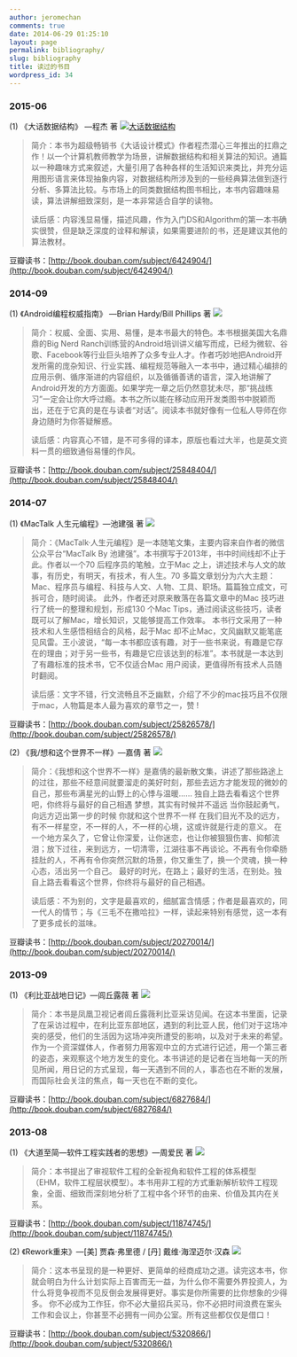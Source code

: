 ```yaml
---
author: jeromechan
comments: true
date: 2014-06-29 01:25:10
layout: page
permalink: bibliography/
slug: bibliography
title: 读过的书目
wordpress_id: 34
---
```


### 2015-06


(1) 《大话数据结构》 —程杰 著
[![大话数据结构](/images/bibliography/s6382631.jpg)](/images/bibliography/s6382631.jpg)


<blockquote>简介：本书为超级畅销书《大话设计模式》作者程杰潜心三年推出的扛鼎之作！以一个计算机教师教学为场景，讲解数据结构和相关算法的知识。通篇以一种趣味方式来叙述，大量引用了各种各样的生活知识来类比，并充分运用图形语言来体现抽象内容，对数据结构所涉及到的一些经典算法做到逐行分析、多算法比较。与市场上的同类数据结构图书相比，本书内容趣味易读，算法讲解细致深刻，是一本非常适合自学的读物。

读后感：内容浅显易懂，描述风趣，作为入门DS和Algorithm的第一本书确实很赞，但是缺乏深度的诠释和解读，如果需要进阶的书，还是建议其他的算法教材。</blockquote>


豆瓣读书：[http://book.douban.com/subject/6424904/](http://book.douban.com/subject/6424904/)


### 2014-09


(1) 《Android编程权威指南》 —Brian Hardy/Bill Phillips 著
![](/images/bibliography/s27467708.jpg)


<blockquote>简介：权威、全面、实用、易懂，是本书最大的特色。本书根据美国大名鼎鼎的Big Nerd Ranch训练营的Android培训讲义编写而成，已经为微软、谷歌、Facebook等行业巨头培养了众多专业人才。作者巧妙地把Android开发所需的庞杂知识、行业实践、编程规范等融入一本书中，通过精心编排的应用示例、循序渐进的内容组织，以及循循善诱的语言，深入地讲解了Android开发的方方面面。如果学完一章之后仍然意犹未尽，那“挑战练习”一定会让你大呼过瘾。本书之所以能在移动应用开发类图书中脱颖而出，还在于它真的是在与读者“对话”。阅读本书就好像有一位私人导师在你身边随时为你答疑解惑。

读后感：内容真心不错，是不可多得的译本，原版也看过大半，也是英文资料一贯的细致通俗易懂的作风。</blockquote>


豆瓣读书：[http://book.douban.com/subject/25848404/](http://book.douban.com/subject/25848404/)


### 2014-07


(1) 《MacTalk 人生元编程》—池建强 著
![](/images/bibliography/s27219901.jpg)


<blockquote>简介：《MacTalk·人生元编程》是一本随笔文集，主要内容来自作者的微信公众平台“MacTalk By 池建强”。本书撰写于2013年，书中时间线却不止于此。作者以一个70 后程序员的笔触，立于Mac 之上，讲述技术与人文的故事，有历史，有明天，有技术，有人生。70 多篇文章划分为六大主题：Mac、程序员与编程、科技与人文、人物、工具、职场。篇篇独立成文，可拆可合，随时阅读。
此外，作者还对原来散落在各篇文章中的Mac 技巧进行了统一的整理和规划，形成130 个Mac Tips，通过阅读这些技巧，读者既可以了解Mac，增长知识，又能够提高工作效率。
本书行文采用了一种技术和人生感悟相结合的风格，起于Mac 却不止Mac，文风幽默又能笔底见风雷。王小波说，“每一本书都应该有趣，对于一些书来说，有趣是它存在的理由；对于另一些书，有趣是它应该达到的标准”。本书就是一本达到了有趣标准的技术书，它不仅适合Mac 用户阅读，更值得所有技术人员随时翻阅。

读后感：文字不错，行文流畅且不乏幽默，介绍了不少的mac技巧且不仅限于mac，人物篇是本人最为喜欢的章节之一，赞 !</blockquote>


豆瓣读书：[http://book.douban.com/subject/25826578/](http://book.douban.com/subject/25826578/)

(2) 《我/想和这个世界不一样》—嘉倩 著
![](/images/bibliography/s27204001.jpg)


<blockquote>简介：《我想和这个世界不一样》是嘉倩的最新散文集，讲述了那些路途上的过往，那些不经意间就要溜走的美好时刻，那些去远方才能发现的微妙的自己，那些布满星光的山野上的心悸与温暖……
独自上路去看看这个世界吧，你终将与最好的自己相遇
梦想，其实有时候并不遥远
当你鼓起勇气，向远方迈出第一步的时候
你就和这个世界不一样
在我们目光不及的远方，有不一样星空，不一样的人，不一样的心境，这或许就是行走的意义。
在一个地方呆久了，它曾让你深爱，让你迷恋，也让你被狠狠伤害、抑郁流泪；放下过往，来到远方，一切清零，江湖往事不再谈论。不再有令你牵肠挂肚的人，不再有令你突然沉默的场景，你又重生了，换一个灵魂，换一种心态，活出另一个自己。
最好的时光，在路上；最好的生活，在别处。独自上路去看看这个世界，你终将与最好的自己相遇。

读后感：不为别的，文字是最喜欢的，细腻富含情感；作者是最喜欢的，同一代人的情节；与《三毛不在撒哈拉》一样，读起来特别有感觉，这一本有了更多成长的滋味。</blockquote>


豆瓣读书：[http://book.douban.com/subject/20270014/](http://book.douban.com/subject/20270014/)


### 2013-09


(1) 《利比亚战地日记》—闾丘露薇 著
[![](/images/bibliography/s6931645.jpg)](/images/bibliography/s6931645.jpg)


<blockquote>简介：本书是凤凰卫视记者闾丘露薇利比亚采访见闻。在这本书里面，记录了在采访过程中，在利比亚东部地区，遇到的利比亚人民，他们对于这场冲突的感受，他们的生活因为这场冲突所遭受的影响，以及对于未来的希望。
作为一个资深媒体人，作者努力用客观中立的方式进行记述，用一个第三者的姿态，来观察这个地方发生的变化。本书讲述的是记者在当地每一天的所见所闻，用日记的方式呈现，每一天遇到不同的人，事态也在不断的发展，而国际社会关注的焦点，每一天也在不断的变化。</blockquote>


豆瓣读书：[http://book.douban.com/subject/6827684/](http://book.douban.com/subject/6827684/)


### 2013-08


(1) 《大道至简—软件工程实践者的思想》—周爱民 著
[![](/images/bibliography/s21577764.jpg)](/images/bibliography/s21577764.jpg)


<blockquote>简介：本书提出了审视软件工程的全新视角和软件工程的体系模型（EHM，软件工程层状模型）。本书用非工程的方式重新解析软件工程现象，全面、细致而深刻地分析了工程中各个环节的由来、价值及其内在关系。</blockquote>


豆瓣读书：[http://book.douban.com/subject/11874745/](http://book.douban.com/subject/11874745/)

(2) 《Rework重来》—[美] 贾森·弗里德 / [丹] 戴维·海涅迈尔·汉森
[![](/images/bibliography/s4502451.jpg)](/images/bibliography/s4502451.jpg)


<blockquote>简介：这本书呈现的是一种更好、更简单的经商成功之道。读完这本书，你就会明白为什么计划实际上百害而无一益，为什么你不需要外界投资人，为什么将竞争视而不见反倒会发展得更好。事实是你所需要的比你想象的少得多。
你不必成为工作狂，你不必大量招兵买马，你不必把时间浪费在案头工作和会议上，你甚至不必拥有一间办公室。所有这些都仅仅是借口！</blockquote>


豆瓣读书：[http://book.douban.com/subject/5320866/](http://book.douban.com/subject/5320866/)
